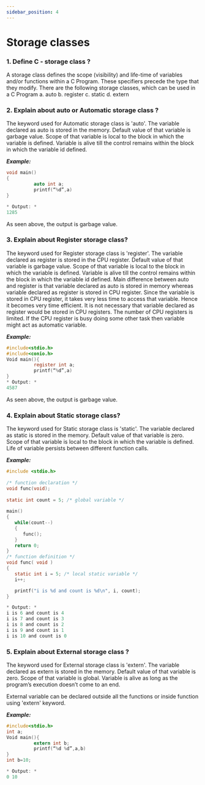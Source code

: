 ```yaml
---
sidebar_position: 4
---
```


# Storage classes
<!--markdownlint-disable MD013 MD029 MD036 MD024 MD033 MD040 MD042 MD001 MD051 MD025-->
### 1. Define C - storage class ?

A storage class defines the scope (visibility) and life-time of variables and/or functions within a C Program. These specifiers precede the type that they modify. There are the following storage classes, which can be used in a C Program
a. auto
b. register
c. static
d. extern

### 2. Explain about auto or Automatic storage class ?

The keyword used for Automatic storage class is 'auto'.
The variable declared as auto is stored in the memory.
Default value of that variable is garbage value.
Scope of that variable is local to the block in which the variable is defined.
Variable is alive till the control remains within the block in which the variable id defined.

***Example:***

```c
void main()
{
          auto int a;
          printf(“%d”,a)
}

* Output: *
1285
```

As seen above, the output is garbage value.

### 3. Explain about Register storage class?

The keyword used for Register storage class is 'register'.
The variable declared as register is stored in the CPU register.
Default value of that variable is garbage value.
Scope of that variable is local to the block in which the variable is defined.
Variable is alive till the control remains within the block in which the variable id defined.
Main difference between auto and register is that variable declared as auto is stored in memory whereas variable declared as register is stored in CPU register. Since the variable is stored in CPU register, it takes very less time to access that variable. Hence it becomes very time efficient.
It is not necessary that variable declared as register would be stored in CPU registers. The number of CPU registers is limited. If the CPU register is busy doing some other task then variable might act as automatic variable.

***Example:***

```c
#include<stdio.h>
#include<conio.h>
Void main(){
          register int a;
          printf(“%d”,a)
}
* Output: *
4587
```

As seen above, the output is garbage value.

### 4. Explain about Static storage class?

The keyword used for Static storage class is 'static'.
The variable declared as static is stored in the memory.
Default value of that variable is zero.
Scope of that variable is local to the block in which the variable is defined.
Life of variable persists between different function calls.

***Example:***

```c
#include <stdio.h>
 
/* function declaration */
void func(void);
 
static int count = 5; /* global variable */
 
main()
{
   while(count--)
   {
      func();
   }
   return 0;
}
/* function definition */
void func( void )
{
   static int i = 5; /* local static variable */
   i++;

   printf("i is %d and count is %d\n", i, count);
}

* Output: *
i is 6 and count is 4
i is 7 and count is 3
i is 8 and count is 2
i is 9 and count is 1
i is 10 and count is 0
```

### 5. Explain about External storage class ?

The keyword used for External storage class is 'extern'.
The variable declared as extern is stored in the memory.
Default value of that variable is zero.
Scope of that variable is global.
Variable is alive as long as the program’s execution doesn’t come to an end.

External variable can be declared outside all the functions or inside function using 'extern' keyword.

***Example:***

```c
#include<stdio.h>
int a;
Void main(){
          extern int b;
          printf(“%d %d”,a,b)
}
int b=10;

* Output: *
0 10
```
